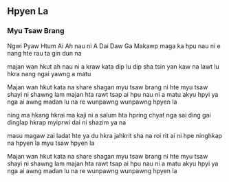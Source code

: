 ## Hpyen La

### Myu Tsaw Brang

Ngwi Pyaw Htum Ai Ah nau ni A
Dai Daw Ga
Makawp maga ka hpu nau ni e
nang hte rau ta gin dun na

majan wan hkut ah nau ni a kraw kata
dip lu dip sha tsin yan kaw na
lawt lu hkra nang ngai yawng a matu

Majan wan hkut kata na share shagan myu tsaw brang ni hte
myu tsaw shayi ni
shawng lam majan hta rawt tsap ai
hpu nau ni a matu akyu hpyi ya nga ai
awng madan lu na re wunpawng
wunpawng hpyen la

ning ma hkang hkrai ma kaji ni a salum hta
hpring chyat nga sai ding gai dinglap hkrap myiprwi
dai ni shazim ya na

masu magaw zai ladat hte ya du hkra
jahkrit sha na roi rit ai ni hpe
ninghkap na hpyen la
myu tsaw hpyen la

Majan wan hkut kata na share shagan myu tsaw brang ni hte
myu tsaw shayi ni
shawng lam majan hta rawt tsap ai
hpu nau ni a matu akyu hpyi ya nga ai
awng madan lu na re wunpawng
wunpawng hpyen la
